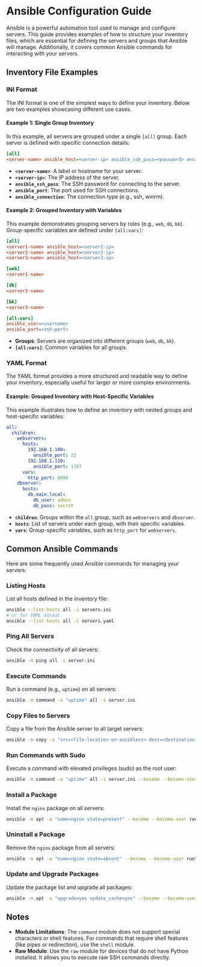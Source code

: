 # Ansible Configuration Guide

Ansible is a powerful automation tool used to manage and configure servers. This guide provides examples of how to structure your inventory files, which are essential for defining the servers and groups that Ansible will manage. Additionally, it covers common Ansible commands for interacting with your servers.

## Inventory File Examples

### INI Format

The INI format is one of the simplest ways to define your inventory. Below are two examples showcasing different use cases.

#### Example 1: Single Group Inventory

In this example, all servers are grouped under a single `[all]` group. Each server is defined with specific connection details:

```ini
[all]
<server-name> ansible_host=<server-ip> ansible_ssh_pass=<password> ansible_port=<ssh-port> ansible_connection=<connection-type>
```

- **`<server-name>`**: A label or hostname for your server.
- **`<server-ip>`**: The IP address of the server.
- **`ansible_ssh_pass`**: The SSH password for connecting to the server.
- **`ansible_port`**: The port used for SSH connections.
- **`ansible_connection`**: The connection type (e.g., ssh, winrm).

#### Example 2: Grouped Inventory with Variables

This example demonstrates grouping servers by roles (e.g., `web`, `db`, `bk`). Group-specific variables are defined under `[all:vars]`:

```ini
[all]
<server1-name> ansible_host=<server1-ip>
<server2-name> ansible_host=<server2-ip>
<server3-name> ansible_host=<server3-ip>

[web]
<server1-name>

[db]
<server2-name>

[bk]
<server3-name>

[all:vars]
ansible_user=<username>
ansible_port=<ssh-port>
```

- **Groups**: Servers are organized into different groups (`web`, `db`, `bk`).
- **`[all:vars]`**: Common variables for all groups.

### YAML Format

The YAML format provides a more structured and readable way to define your inventory, especially useful for larger or more complex environments.

#### Example: Grouped Inventory with Host-Specific Variables

This example illustrates how to define an inventory with nested groups and host-specific variables:

```yaml
all:
  children:
    webservers:
      hosts:
        192.168.1.100:
          ansible_port: 22
        192.168.1.110:
          ansible_port: 1357
      vars:
        http_port: 8080
    dbserver:
      hosts:
        db.main.local:
          db_user: admin
          db_pass: secret
```

- **`children`**: Groups within the `all` group, such as `webservers` and `dbserver`.
- **`hosts`**: List of servers under each group, with their specific variables.
- **`vars`**: Group-specific variables, such as `http_port` for `webservers`.

## Common Ansible Commands

Here are some frequently used Ansible commands for managing your servers:

### Listing Hosts

List all hosts defined in the inventory file:

```bash
ansible --list-hosts all -i servers.ini
# or for YAML format
ansible --list-hosts all -i servers.yaml
```

### Ping All Servers

Check the connectivity of all servers:

```bash
ansible -m ping all -i server.ini
```

### Execute Commands

Run a command (e.g., `uptime`) on all servers:

```bash
ansible -m command -a "uptime" all -i server.ini
```

### Copy Files to Servers

Copy a file from the Ansible server to all target servers:

```bash
ansible -m copy -a "src=<file-location-on-ansiblesv> dest=<destination-location-on-server>" all -i server.ini
```

### Run Commands with Sudo

Execute a command with elevated privileges (sudo) as the root user:

```bash
ansible -m command -a "uptime" all -i server.ini --become --become-user root --become-method sudo 
```

### Install a Package

Install the `nginx` package on all servers:

```bash
ansible -m apt -a "name=nginx state=present" --become --become-user root --become-method sudo
```

### Uninstall a Package

Remove the `nginx` package from all servers:

```bash
ansible -m apt -a "name=nginx state=absent" --become --become-user root --become-method sudo
```

### Update and Upgrade Packages

Update the package list and upgrade all packages:

```bash
ansible -m apt -a "upgrade=yes update_cache=yes" --become --become-user root --become-method sudo
```

## Notes

- **Module Limitations**: The `command` module does not support special characters or shell features. For commands that require shell features (like pipes or redirection), use the `shell` module.
- **Raw Module**: Use the `raw` module for devices that do not have Python installed. It allows you to execute raw SSH commands directly.

